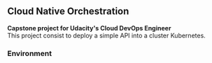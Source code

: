 <h2>Cloud Native Orchestration </h2>
<strong>Capstone project for Udacity's Cloud DevOps Engineer</strong><br/>
This project consist to deploy a simple API into a cluster Kubernetes.<br/>

<h3>Environment</h3>
